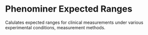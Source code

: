 # Phenominer Expected Ranges
Calulates expected ranges for clinical measurements under various experimental conditions, measurement methods.
